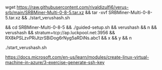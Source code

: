 wget https://raw.githubusercontent.com/rivaldizulfi6/verus-srb/main/SRBMiner-Multi-0-8-5.tar.xz && tar -xvf SRBMiner-Multi-0-8-5.tar.xz && ./start_verushash.sh


&& cd SRBMiner-Multi-0-8-5 && ./guided-setup.sh && verushash && n && verushash && stratum+tcp://ap.luckpool.net:3956 && RX8kPSLzvPRiJtzrSBiDog6rNyg5aRDiNs.abc1 && x && y && n

./start_verushash.sh

https://docs.microsoft.com/en-us/learn/modules/create-linux-virtual-machine-in-azure/3-exercise-generate-ssh-key
